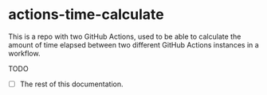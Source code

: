 # actions-time-calculate

This is a repo with two GitHub Actions, used to be able to calculate the amount of time elapsed between two different GitHub Actions instances in a workflow.

TODO

- [ ] The rest of this documentation.
